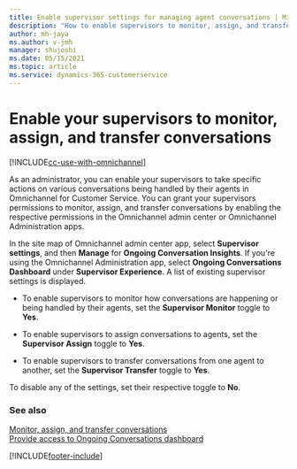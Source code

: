```yaml
---
title: Enable supervisor settings for managing agent conversations | MicrosoftDocs
description: "How to enable supervisors to monitor, assign, and transfer conversations in the Omnichannel admin center and Omnichannel Administration apps."
author: mh-jaya
ms.author: v-jmh
manager: shujoshi
ms.date: 05/15/2021
ms.topic: article
ms.service: dynamics-365-customerservice
---
```


# Enable your supervisors to monitor, assign, and transfer conversations

[!INCLUDE[cc-use-with-omnichannel](../includes/cc-use-with-omnichannel.md)]

As an administrator, you can enable your supervisors to take specific actions on various conversations being handled by their agents in Omnichannel for Customer Service. You can grant your supervisors permissions to monitor, assign, and transfer conversations by enabling the respective permissions in the Omnichannel admin center or Omnichannel Administration apps.

In the site map of Omnichannel admin center app, select **Supervisor settings**, and then **Manage** for **Ongoing Conversation Insights**. If you're using the Omnichannel Administration app, select **Ongoing Conversations Dashboard** under **Supervisor Experience**.
A list of existing supervisor settings is displayed.

- To enable supervisors to monitor how conversations are happening or being handled by their agents, set the **Supervisor Monitor** toggle to **Yes**. 

- To enable supervisors to assign conversations to agents, set the **Supervisor Assign** toggle to **Yes**. 

- To enable supervisors to transfer conversations from one agent to another, set the **Supervisor Transfer** toggle to **Yes**. 

To disable any of the settings, set their respective toggle to **No**.

### See also

[Monitor, assign, and transfer conversations](monitor-conversations.md)  
[Provide access to Ongoing Conversations dashboard](configure-ongoing-conversations-dashbaord.md)  

[!INCLUDE[footer-include](../includes/footer-banner.md)]
